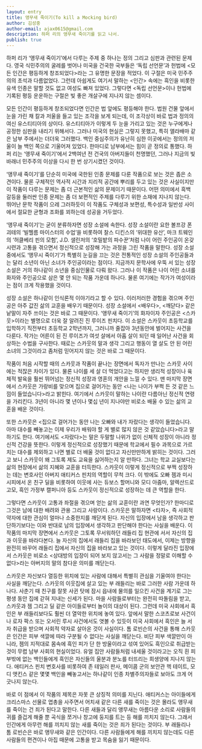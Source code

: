 ```yaml
---
layout: entry
title: 앵무새 죽이기(To kill a Mocking bird)
author: 김성중
author-email: ajax0615@gmail.com
description: 하퍼 리의 앵무새 죽이기를 읽고 나서.
publish: true
---
```


하퍼 리가 ‘앵무새 죽이기’에서 다루는 주제 중 하나는 정의 그리고 심판과 관련된 문제다. 영국 식민주의의 굴레를 벗어나 미국을 건국한 국부들은 ‘독립 선언문’과 헌법에 <모든 인간은 평등하게 창조되었다>라는 그 유명한 문장을 적었다. 이 구절은 미국 민주주의의 초석과 다름없었다. 그런데 아쉽게도 여기서 말하는 <인간> 속에는 흑인을 비롯한 유색 인종은 말할 것도 없고 여성도 빠져 있었다. 그렇다면 <독립 선언문>이나 헌법에 기록된 평등 운운하는 구절은 빛 좋은 개살구에 지나지 않는 셈이다.

모든 인간이 평등하게 창조되었다면 인간은 법 앞에도 평등해야 한다. 법원 건물 앞에서 눈을 가린 채 칼과 저울을 들고 있는 조각을 보게 되는데, 이 조각상이 바로 법과 정의의 여신 유스티티아의 상이다. 유스티티아가 이렇게 두 눈을 가리고 있는 것은 누구에게나 공정한 심판을 내리기 위해서다. 그러나 미국의 현실은 그렇지 못했고, 특히 앨라배마 같은 남부 주에서는 더더욱 그러했다. 백인 중심주의가 유난히 심한 이곳에서는 정의의 저울이 늘 백인 쪽으로 기울어져 있었다. 한마디로 남부에서는 힘이 곧 정의로  통했다. 하퍼 리는 ‘앵무새 죽이기’에서 2백여년 전 건국의 아버지들이 천명했던, 그러나 지금의 빛바래너 민주주의 이상을 다시 한 번 상기시켰던 것이다.

‘앵무새 죽이기’를 단순히 미국에 국한된 인종 문제를 다룬 작품으로 보는 것은 좁은 소견이다. 물론 구체적인 역사적 시간과 지리적 공간에 뿌리를 두고 있는 것은 사실이지만 이 작품이 다루는 문제는 좀 더 근본적인 삶의 문제이기 때문이다. 어떤 의미에서 흑백 갈등을 둘러싼 인종 문제는 좀 더 보편적인 주제를 다루기 위한 소재에 지나지 않는다. 뛰어난 문학 작품이 으레 그러하듯이 이 작품도 구체성과 보편성, 특수성과 일반성 사이에서 절묘한 균형과 조화를 꾀하는데 성공을 거두었다.

‘앵무새 죽이기’는 굳이 분류하자면 성장 소설에 속한다. 성장 소설이란 요한 볼프강 폰 괴테의 ‘빌헬름 마이스터의 수업’을 비롯하여 찰스 디킨스의 ‘위대한 유산’, 마크 트웨인의 ‘허클베리 핀의 모험’, J.D. 샐린저의 ‘호밀밭의 파수꾼’처럼 나이 어린 주인공이 온갖 시련과 고통을 겪으면서 정신적으로 성장해 가는 과정을 그린 작품을 말한다. 성장 소설 중에서도 ‘앵무시 죽이기’가 특별히 눈길을 끄는 것은 전통적인 성장 소설의 주인공들과는 달리 소년이 아닌 소녀가 주인공이라는 점이다. 지금까지 문학사에 우뚝 서 있는 성장 소설은 거의 하나같이 소년을 중심인물로 다뤄 왔다. 그러나 이 작품은 나이 어린 소녀를 화자와 주인공으로 삼은 몇 안 되는 작품 가운데 하나다. 물론 여기에는 작가가 여성이라는 점이 크게 작용했을 것이다.

성장 소설은 하나같이 인식론적 이야기라고 할 수 있다. 이러저러한 경험을 겪으며 주인공은 아주 값진 삶의 교훈을 배우기 때문이다. 성장 소설에서 <배우다>, <깨닫다> 같은 낱말이 자주 쓰이는 것은 바로 그 때문이다. ‘앵무새 죽이기’의 화자이자 주인공은 <스카웃>이라는 별명으로 더욱 잘 알려진 진 루이즈 핀치다. 이 소설은 스카웃이 초등학교를 입학하기 직전부터 초등학교 2학년까지, 그러니까 줄잡아 3년동안에 벌어지는 사건을 다룬다. 작가는 어른이 된 진 루이즈가 여섯 살에서 아홉 살이 되던 때 일어난 사건을 회상하는 수법을 구사한다. 때로는 스카웃의 말과 생각 그리고 행동이 열 살도 안 된 어린 소녀의 그것이라고 좀처럼 믿어지지 않는 것은 바로 그 때문이다.

작품이 처음 시작할 때의 스카웃과 작품이 끝나는 장면에서 독자가 만나는 스카웃 사이에는 적잖은 차이가 있다. 물론 나이를 세 살 더 먹었다고는 하지만 생리적 성장이나 육체적 발육을 훨씬 뛰어넘는 정신적 성장과 영혼의 개안을 느낄 수 있다. 맨 마지막 장면에서 스카웃은 가랑비를 맞으며 집으로 걸어가는 동안 <나는 나이가 부쩍 든 것 같은 느낌이 들었습니다>라고 밝힌다. 여기에서 스카웃이 말하는 나이란 다름아닌 정신적 연령을 가리킨다. 3년이 아니라 몇 년이나 몇십 년이 지나야만 비로소 배울 수 있는 삶의 교훈을 배운 것이다.

또한 스카웃은 <집으로 걸어가는 동안 나는 오빠와 내가 자랐다는 생각이 들었습니다. 아마 대수를 빼놓고는 이제 우리가 배워야 할 게 별로 많지 않은 것 같았습니다>라고 말하기도 한다. 여기에서도 <자랐다>는 말은 두말할 나위가 없이 신체적 성장이 아니라 정신적 건강을 뜻한다. 이렇게 정신적으로 성장했기 때문에 학교에서 필수 과목으로 가르치는 대수를 제외하고 나면 별로 더 배울 것이 없다고 자신만만하게 밝히는 것이다. 그러고 보니 스카웃이 왜 그토록 제도 교육을 싫어하는지 알 만하다. 그녀는 학교 교실보다는 삶의 현장에서 삶의 지혜와 교훈을 터득한다. 스카웃이 이렇게 정신적으로 부쩍 성장하는 데는 변호사인 아버지 애티커스 핀치의 역할이 무척 크다. 이 밖에도 오빠 젬과 미시시피에서 온 친구 딜을 비롯하여 이웃에 사는 듀보스 할머니와 모디 아줌마, 알렉산드로 고모, 흑인 가정부 캘퍼니아 등도 스카웃이 정신적으로 성장하는 데 큰 역할을 한다.

그렇다면 스카웃이 고통과 좌절을 겪으며 얻는 삶의 교훈이란 과연 무엇인가? 한마디로 그것은 남에 대한 배려와 관용 그리고 사랑이다. 스카웃은 말하자면 <타자>, 즉 사회적 약자에 대한 관심이 얼마나 소중한지를 깨닫게 된다. 자신의 입장에서 남을 생각하고 판단하기보다는 이와 반대로 남의 입장에서 생각하고 판단해야 한다는 사실을 배운다. 이 작품의 마지막 장면에서 스카웃은 그토록 무서워하던 래들리 집 현관에 서서 자신의 집과 이웃을 바라다본다. 늘 자신의 집에서 래들리 집을 바라보던 태도에서, 이제는 방향을 완전히 바꾸어 래들리 집에서 자신의 집을 바라보고 있는 것이다. 이렇게 달라진 입장에서 스카웃은 비로소 <상대방의 입장이 되어 보지 않고서는 그 사람을 정말로 이해할 수 없다>라는 아버지의 말의 참다운 의미를 깨닫는다.

스카웃은 자신보다 열등한 위치에 있는 사람에 대해서 특별히 관심을 기울여야 한다는 사실을 깨닫는다. 스카웃의 이웃집에 살고 있는 부 래들리는 바로 그러한 사람 가운데 하나다. 사춘기 때 친구를 잘못 사귄 탓에 잠시 읍내에 물의를 일으킨 사건을 계기로 그는 평생 동안 집에 갇혀 지내는 신세가 된다. 마을 사람들로부터는 완전히 따돌림을 받고, 스카웃과 젬 그리고 딜 같은 아이들로부터 놀이의 대상이 된다. 그런데 미국 사회에서 흑인은 부 래들리보다도 훨씬 더 열악한 위치에 놓여 있다. 앞에서 말한 스코츠로보 사건이나 로자 팍스 또는 오서린 루시 사건에서도 엿볼 수 있듯이 미국 사회에서 흑인은 늘 서자 취급을 받으며 사회적 약자로 살아온 것이 사실이다. 톰 로빈슨의 사건을 통해 스카웃은 인간은 피부 색깔에 따라 구분될 수 없다는 사실을 깨닫는다. 비단 피부 색깔만이 아니라, 젬의 지적대로 몸속에 흑인 피가 단 한 방울이라고 섞여 있어도 흑인으로 취급받는 것이 무렵 남부 사회의 현실이었다. 유얼 집안 사람들처럼 내세울 것이라고는 오직 흰 피부밖에 없는 백인들에게 흑인은 자신들의 울분과 분노를 터뜨리는 희생양에 지나지 않는다. 애티커스 핀치 변호사를 비롯하여 존 테일러 판사, 메이콤 군의 보안관 헥 테이트, 모디 앳킨스 같은 몇몇 백인을 빼놓고서는 하나같이 인종 차별주의자들로 보아도 크게 어긋나지 않는다.

바로 이 점에서 이 작품의 제목은 자못 큰 상징적 의미를 지닌다. 애티커스는 아이들에게 크리스마스 선물로 엽총을 사주면서 어치새 같은 다른 새를 죽이는 것은 몰라도 앵무새를 죽이는 건 죄가 된다고 말한다. 다른 새들과 달리 앵무새는 아름다운 소리로 사람들의 귀를 즐겁게 해줄 뿐 곡식을 쪼거나 창고에 둥지를 트는 등 해를 끼치지 않는다. 그래서 인간에게 아무런 해를 끼치지 않는 새를 죽이는 것은 죄가 된다는 것이다. 부 래들리나 톰 로빈슨은 바로 앵무새와 같은 인간이다. 다른 사람들에게 해를 끼치지 않는데도 다른 사람들의 편견이나 아집 때문에 고통을 받고 목숨을 잃기 때문이다.
